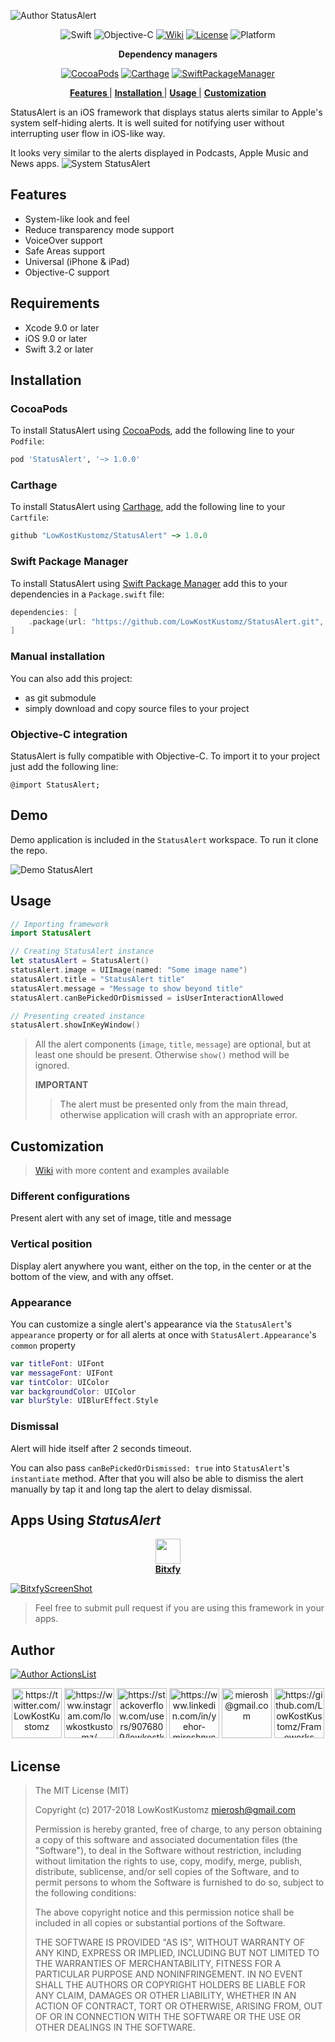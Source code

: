 ![Author StatusAlert](https://assets.gitlab-static.net/ZEBSTER/FrameworksAssets/raw/master/StatusAlert/StatusAlertHeader.png)

<p align="center">
<a><img alt="Swift" src="https://img.shields.io/badge/Swift-3.2+-F57C00.svg?style=flat" /></a>
<a><img alt="Objective-C" src="https://img.shields.io/badge/Objective--C-supported-1976D2.svg?style=flat" /></a>
<a href="https://github.com/LowKostKustomz/StatusAlert/wiki"><img alt="Wiki" src="https://img.shields.io/badge/Wiki-available-lightgrey.svg?style=flat" /></a>
<a href="https://raw.githubusercontent.com/LowKostKustomz/StatusAlert/master/LICENSE"><img alt="License" src="https://img.shields.io/cocoapods/l/StatusAlert.svg?style=flat&label=License" /></a>
<a><img alt="Platform" src="https://img.shields.io/cocoapods/p/StatusAlert.svg?style=flat&label=Platform" /></a>
</p>
<p align="center">
<b>Dependency managers</b>
</p>

<p align="center">
<a href="http://cocoapods.org/pods/StatusAlert"><img alt="CocoaPods" src="https://img.shields.io/cocoapods/v/StatusAlert.svg?style=flat&label=CocoaPods&colorB=d32f2f" /></a>
<a href="https://github.com/Carthage/Carthage"><img alt="Carthage" src="https://img.shields.io/badge/Carthage-compatible-4BC51D.svg?style=flat" /></a>
<a href="https://swiftpkgs.ng.bluemix.net/package/LowKostKustomz/StatusAlert"><img alt="SwiftPackageManager" src="https://img.shields.io/badge/Swift_Package_Manager-compatible-F57C00.svg?style=flat" /></a>
<br />
</p>


<p align="center">
	<strong><a href="#features"> Features </a></strong> |
	<strong><a href="#installation"> Installation </a></strong> |
	<strong><a href="#usage"> Usage </a></strong> |
	<strong><a href="#customization"> Customization </a></strong>
</p>

StatusAlert is an iOS framework that displays status alerts similar to Apple's system self-hiding alerts. It is well suited for notifying user without interrupting user flow in iOS-like way.

It looks very similar to the alerts displayed in Podcasts, Apple Music and News apps.
![System StatusAlert](https://raw.githubusercontent.com/LowKostKustomz/StatusAlert/master/Assets/iPhonesWithSystemAlerts.png)


## Features

* System-like look and feel
* Reduce transparency mode support
* VoiceOver support
* Safe Areas support
* Universal (iPhone & iPad)
* Objective-C support

## Requirements

* Xcode 9.0 or later
* iOS 9.0 or later
* Swift 3.2 or later

## Installation

### CocoaPods

To install StatusAlert using [CocoaPods](http://cocoapods.org), add the following line to your `Podfile`:

```ruby
pod 'StatusAlert', '~> 1.0.0'
```

### Carthage

To install StatusAlert using [Carthage](https://github.com/Carthage/Carthage), add the following line to your `Cartfile`:

```ruby
github "LowKostKustomz/StatusAlert" ~> 1.0.0
```

### Swift Package Manager

To install StatusAlert using [Swift Package Manager](https://github.com/apple/swift-package-manager) add this to your dependencies in a `Package.swift` file:

```swift
dependencies: [
    .package(url: "https://github.com/LowKostKustomz/StatusAlert.git", .exact("1.0.0"))
]
```

### Manual installation

You can also add this project:
 * as git submodule
 * simply download and copy source files to your project

### Objective-C integration

StatusAlert is fully compatible with Objective-C. To import it to your project just add the following line:

```objectiveс
@import StatusAlert;
```

## Demo

Demo application is included in the `StatusAlert` workspace. To run it clone the repo.

![Demo StatusAlert](https://raw.githubusercontent.com/LowKostKustomz/StatusAlert/master/Assets/iPhonesWithStatusAlert.png)

## Usage

```swift
// Importing framework
import StatusAlert

// Creating StatusAlert instance
let statusAlert = StatusAlert()
statusAlert.image = UIImage(named: "Some image name")
statusAlert.title = "StatusAlert title"
statusAlert.message = "Message to show beyond title"
statusAlert.canBePickedOrDismissed = isUserInteractionAllowed

// Presenting created instance
statusAlert.showInKeyWindow()
```
> All the alert components (`image`, `title`, `message`) are optional, but at least one should be present. Otherwise `show()` method will be ignored.
>
> **IMPORTANT**
>  > The alert must be presented only from the main thread, otherwise application will crash with an appropriate error.

## Customization

> [Wiki](https://github.com/LowKostKustomz/StatusAlert/wiki) with more content and examples available

### Different configurations

Present alert with any set of image, title and message

### Vertical position

Display alert anywhere you want, either on the top, in the center or at the bottom of the view, and with any offset.

### Appearance

You can customize a single alert's appearance via the `StatusAlert`'s `appearance` property or for all alerts at once with `StatusAlert.Appearance`'s `common` property

```swift
var titleFont: UIFont
var messageFont: UIFont
var tintColor: UIColor
var backgroundColor: UIColor
var blurStyle: UIBlurEffect.Style
```

### Dismissal

Alert will hide itself after 2 seconds timeout.

You can also pass `canBePickedOrDismissed: true` into `StatusAlert`'s `instantiate` method. After that you will also be able to dismiss the alert manually by tap it and long tap the alert to delay dismissal.

## Apps Using _StatusAlert_

[BitxfyAppStoreLink]: https://bitxfy.com

<p align="center">
<a href="https://bitxfy.com">
<img src="https://raw.githubusercontent.com/LowKostKustomz/StatusAlert/master/Assets/BitxfyIcon.png" align="center" width="40">
</a>
<br>
<strong><a href="https://bitxfy.com">
Bitxfy
</strong>
</p>

[![BitxfyScreenShot](https://raw.githubusercontent.com/LowKostKustomz/StatusAlert/master/Assets/BitxfyStatusAlert.png)][BitxfyAppstoreLink]

> Feel free to submit pull request if you are using this framework in your apps.

## Author

[FrameworksRepo]: https://github.com/LowKostKustomz/Frameworks

[![Author ActionsList](https://assets.gitlab-static.net/ZEBSTER/FrameworksAssets/raw/master/StatusAlert/StatusAlertAuthor.png)][FrameworksRepo]

<p align="center">
<a href="https://twitter.com/LowKostKustomz"><img alt="https://twitter.com/LowKostKustomz" src="https://assets.gitlab-static.net/ZEBSTER/FrameworksAssets/raw/master/Socials/Twitter.png" width="80"/></a>
<a href="https://www.instagram.com/lowkostkustomz/"><img alt="https://www.instagram.com/lowkostkustomz/" src="https://assets.gitlab-static.net/ZEBSTER/FrameworksAssets/raw/master/Socials/Instagram.png" width="80"/></a>
<a href="https://stackoverflow.com/users/9076809/lowkostkustomz"><img alt="https://stackoverflow.com/users/9076809/lowkostkustomz" src="https://assets.gitlab-static.net/ZEBSTER/FrameworksAssets/raw/master/Socials/StackOverflow.png" width="80"/></a>
<a href="https://www.linkedin.com/in/yehor-miroshnychenko"><img alt="https://www.linkedin.com/in/yehor-miroshnychenko" src="https://assets.gitlab-static.net/ZEBSTER/FrameworksAssets/raw/master/Socials/LinkedIn.png" width="80"/></a>
<a href="mierosh@gmail.com"><img alt="mierosh@gmail.com" src="https://assets.gitlab-static.net/ZEBSTER/FrameworksAssets/raw/master/Socials/Email.png" width="80"/></a>
<a href="https://github.com/LowKostKustomz/Frameworks"><img alt="https://github.com/LowKostKustomz/Frameworks" src="https://assets.gitlab-static.net/ZEBSTER/FrameworksAssets/raw/master/Socials/Portfolio.png" width="80"/></a>
</p>

## License

> The MIT License (MIT)
>
> Copyright (c) 2017-2018 LowKostKustomz <mierosh@gmail.com>
>
> Permission is hereby granted, free of charge, to any person obtaining a copy
> of this software and associated documentation files (the "Software"), to deal
> in the Software without restriction, including without limitation the rights
> to use, copy, modify, merge, publish, distribute, sublicense, and/or sell
> copies of the Software, and to permit persons to whom the Software is
> furnished to do so, subject to the following conditions:
> 
> The above copyright notice and this permission notice shall be included in
> all copies or substantial portions of the Software.
> 
> THE SOFTWARE IS PROVIDED "AS IS", WITHOUT WARRANTY OF ANY KIND, EXPRESS OR
> IMPLIED, INCLUDING BUT NOT LIMITED TO THE WARRANTIES OF MERCHANTABILITY,
> FITNESS FOR A PARTICULAR PURPOSE AND NONINFRINGEMENT. IN NO EVENT SHALL THE
> AUTHORS OR COPYRIGHT HOLDERS BE LIABLE FOR ANY CLAIM, DAMAGES OR OTHER
> LIABILITY, WHETHER IN AN ACTION OF CONTRACT, TORT OR OTHERWISE, ARISING FROM,
> OUT OF OR IN CONNECTION WITH THE SOFTWARE OR THE USE OR OTHER DEALINGS IN
> THE SOFTWARE.
